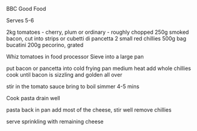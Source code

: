 BBC Good Food

Serves 5-6

2kg tomatoes - cherry, plum or ordinary - roughly chopped
250g smoked bacon, cut into strips or cubetti di pancetta
2 small red chillies
500g bag bucatini
200g pecorino, grated

Whiz tomatoes in food processor
Sieve into a large pan

put bacon or pancetta into cold frying pan
medium heat 
add whole chillies
cook until bacon is sizzling and golden all over

stir in the tomato sauce 
bring to boil 
simmer 4-5 mins

Cook pasta
drain well

pasta back in pan
add most of the cheese, stir well
remove chillies

serve sprinkling with remaining cheese
